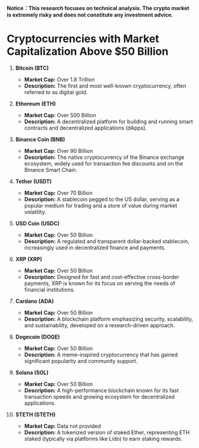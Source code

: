 **Notice：This research focuses on technical analysis. The crypto market is extremely risky and does not constitute any investment advice.**
# Cryptocurrencies with Market Capitalization Above $50 Billion
1. **Bitcoin (BTC)**
   - **Market Cap:** Over 1.8 Trillion
   - **Description:** The first and most well-known cryptocurrency, often referred to as digital gold.

2. **Ethereum (ETH)**
   - **Market Cap:** Over 500 Billion
   - **Description:** A decentralized platform for building and running smart contracts and decentralized applications (dApps).

3. **Binance Coin (BNB)**
   - **Market Cap:** Over 90 Billion
   - **Description:** The native cryptocurrency of the Binance exchange ecosystem, widely used for transaction fee discounts and on the Binance Smart Chain.

4. **Tether (USDT)**
   - **Market Cap:** Over 70 Billion
   - **Description:** A stablecoin pegged to the US dollar, serving as a popular medium for trading and a store of value during market volatility.

5. **USD Coin (USDC)**
   - **Market Cap:** Over 50 Billion
   - **Description:** A regulated and transparent dollar-backed stablecoin, increasingly used in decentralized finance and payments.

6. **XRP (XRP)**
   - **Market Cap:** Over 50 Billion
   - **Description:** Designed for fast and cost-effective cross-border payments, XRP is known for its focus on serving the needs of financial institutions.

7. **Cardano (ADA)**
   - **Market Cap:** Over 50 Billion
   - **Description:** A blockchain platform emphasizing security, scalability, and sustainability, developed on a research-driven approach.

8. **Dogecoin (DOGE)**
   - **Market Cap:** Over 50 Billion
   - **Description:** A meme-inspired cryptocurrency that has gained significant popularity and community support.

9. **Solana (SOL)**
   - **Market Cap:** Over 50 Billion
   - **Description:** A high-performance blockchain known for its fast transaction speeds and growing ecosystem for decentralized applications.

10. **STETH (STETH)**
    - **Market Cap:** Data not provided
    - **Description:** A tokenized version of staked Ether, representing ETH staked (typically via platforms like Lido) to earn staking rewards.

